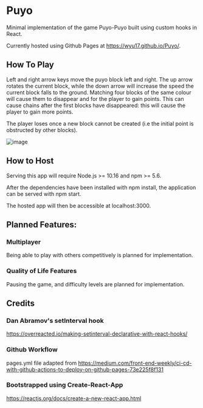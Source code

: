 # Puyo

Minimal implementation of the game Puyo-Puyo built using custom hooks in React. 

Currently hosted using Github Pages at https://wyu17.github.io/Puyo/.

## How To Play

Left and right arrow keys move the puyo block left and right. The up arrow rotates the current block, while the down arrow will increase the speed the current block falls to the ground. Matching four blocks of the same colour will cause them to disappear and for the player to gain points. This can cause chains after the first blocks have disappeared: this will cause the player to gain more points.

The player loses once a new block cannot be created (i.e the initial point is obstructed by other blocks).

![image](https://user-images.githubusercontent.com/62117275/109698211-e5989080-7bda-11eb-869e-4b63c2f0e371.png)

## How to Host

Serving this app will require Node.js >= 10.16 and npm >= 5.6.

After the dependencies have been installed with npm install, the application can be served with npm start. 

The hosted app will then be accessible at localhost:3000.  

## Planned Features:

### Multiplayer

Being able to play with others competitively is planned for implementation.

### Quality of Life Features

Pausing the game, and difficulty levels are planned for implementation.

## Credits

### Dan Abramov's setInterval hook 
https://overreacted.io/making-setinterval-declarative-with-react-hooks/

### Github Workflow
pages.yml file adapted from https://medium.com/front-end-weekly/ci-cd-with-github-actions-to-deploy-on-github-pages-73e225f8f131

### Bootstrapped using Create-React-App
https://reactjs.org/docs/create-a-new-react-app.html
